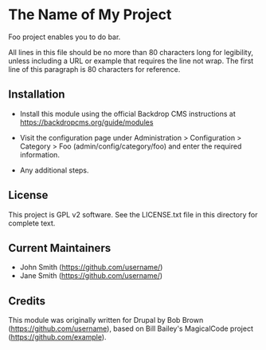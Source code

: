 The Name of My Project
======================

Foo project enables you to do bar.

All lines in this file should be no more than 80 characters long for legibility,
unless including a URL or example that requires the line not wrap. The first
line of this paragraph is 80 characters for reference.

Installation
------------

- Install this module using the official Backdrop CMS instructions at
  https://backdropcms.org/guide/modules

- Visit the configuration page under Administration > Configuration > Category >
  Foo (admin/config/category/foo) and enter the required information.

- Any additional steps.

License
-------

This project is GPL v2 software. See the LICENSE.txt file in this directory for
complete text.

Current Maintainers
-------------------

- John Smith (https://github.com/username/)
- Jane Smith (https://github.com/username/)

Credits
-------

This module was originally written for Drupal by Bob Brown
(https://github.com/username), based on Bill Bailey's MagicalCode project
(https://github.com/example).

